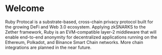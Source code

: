 # Welcome

Ruby Protocal is a substrate-based, cross-chain privacy protocol built for the growing DeFi and Web 3.0 ecosystem. Applying zkSNARKS to the Zether framework, Ruby is an EVM-compatible layer-2 middleware that will enable end-to-end anonymity for decentralized applications running on the Ethereum, Polkadot, and Binance Smart Chain networks. More chain integrations are planned in the near future.
